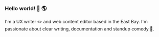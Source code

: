 ### Hello world!  👋 🌎

<!--
**cherylcline/cherylcline** is a ✨ _special_ ✨ repository because its `README.md` (this file) appears on your GitHub profile.
-->

I'm a UX writer ✏️ and web content editor based in the East Bay. I'm passionate about clear writing, documentation and standup comedy 🎤. 


